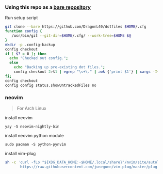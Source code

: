 ### Using this repo as a [bare repository](https://www.atlassian.com/git/tutorials/dotfiles)
Run setup script
```bash
git clone --bare https://github.com/DragonL40/dotfiles $HOME/.cfg
function config {
   /usr/bin/git --git-dir=$HOME/.cfg/ --work-tree=$HOME $@
}
mkdir -p .config-backup
config checkout
if [ $? = 0 ]; then
  echo "Checked out config.";
  else
    echo "Backing up pre-existing dot files.";
    config checkout 2>&1 | egrep "\s+\." | awk {'print $1'} | xargs -I{} mv {} .config-backup/{}
fi;
config checkout
config config status.showUntrackedFiles no
```

### neovim
> For Arch Linux

install neovim 
```
yay -S neovim-nightly-bin
```
install neovim python module
```
sudo pacman -S python-pynvim
```
install vim-plug
```sh
sh -c 'curl -fLo "${XDG_DATA_HOME:-$HOME/.local/share}"/nvim/site/autoload/plug.vim --create-dirs \
       https://raw.githubusercontent.com/junegunn/vim-plug/master/plug.vim'
```

